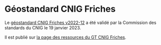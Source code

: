 # Géostandard CNIG Friches

Le [géostandard CNIG Friches v2022-12](https://github.com/cnigfr/Friches/blob/main/standard/230117_Standard_CNIG_Friches_v2022-12.pdf)
 a été validé par la Commission des standards du CNIG le 19 janvier 2023.

Il est publié sur [la page des ressources du GT CNIG Friches](http://cnig.gouv.fr/ressource-friches-a26047.html).


